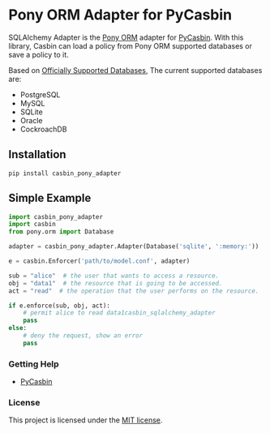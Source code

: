 # Pony ORM Adapter for PyCasbin
SQLAlchemy Adapter is the [Pony ORM](https://www.ponyorm.org) adapter for [PyCasbin](https://github.com/casbin/pycasbin). With this library, Casbin can load a policy from Pony ORM supported databases or save a policy to it.

Based on [Officially Supported Databases](http://www.ponyorm.org/), The current supported databases are:
- PostgreSQL
- MySQL
- SQLite
- Oracle
- CockroachDB

## Installation

```
pip install casbin_pony_adapter
```

## Simple Example

```python
import casbin_pony_adapter
import casbin
from pony.orm import Database

adapter = casbin_pony_adapter.Adapter(Database('sqlite', ':memory:'))

e = casbin.Enforcer('path/to/model.conf', adapter)

sub = "alice"  # the user that wants to access a resource.
obj = "data1"  # the resource that is going to be accessed.
act = "read"  # the operation that the user performs on the resource.

if e.enforce(sub, obj, act):
    # permit alice to read data1casbin_sqlalchemy_adapter
    pass
else:
    # deny the request, show an error
    pass
```


### Getting Help

- [PyCasbin](https://github.com/casbin/pycasbin)

### License

This project is licensed under the [MIT license](LICENSE).
